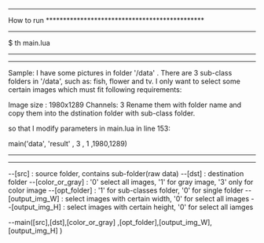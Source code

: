 ********************************************************************************************

How to run **********************************************

********************************************************************************************
$ th main.lua 




********************************************************************************************
********************************************************************************************

Sample:
I have some pictures in folder '/data' .
There are 3 sub-class folders in '/data', such as: fish, flower and tv.
I only want to select some certain images which must fit following requirements:

Image size :	1980x1289 
Channels: 	3
Rename them with folder name and copy them into the dstination folder with sub-class folder.

so that I modify parameters in main.lua in line 153:

  main('data',  'result' ,        3             , 1           ,1980,1289)

********************************************************************************************
********************************************************************************************
--[src] : 		source folder, contains sub-folder(raw data)
--[dst] : 		destination folder
--[color_or_gray] : 	'0' select all images, '1' for gray image,    '3' only for color image
--[opt_folder]    : 	'1' for sub-classes folder, '0' for single folder
--[output_img_W] :      select images with certain width, '0' for select all images
--[output_img_H] :	select images with certain height,  '0' for select all iamges

--main([src],[dst],[color_or_gray] ,[opt_folder],[output_img_W],[output_img_H] )

